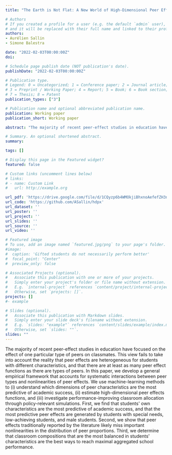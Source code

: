```yaml
---
title: "The Earth is Not Flat: A New World of High-Dimensional Peer Effects"

# Authors
# If you created a profile for a user (e.g. the default `admin` user), write the username (folder name) here 
# and it will be replaced with their full name and linked to their profile.
authors:
- Aurélien Sallin
- Simone Balestra

date: "2022-02-03T00:00:00Z"
doi: 

# Schedule page publish date (NOT publication's date).
publishDate: "2022-02-03T00:00:00Z"

# Publication type.
# Legend: 0 = Uncategorized; 1 = Conference paper; 2 = Journal article;
# 3 = Preprint / Working Paper; 4 = Report; 5 = Book; 6 = Book section;
# 7 = Thesis; 8 = Patent
publication_types: ["3"]

# Publication name and optional abbreviated publication name.
publication: Working paper
publication_short: Working paper

abstract: "The majority of recent peer-effect studies in education have focused on the effect of one particular type of peers on classmates. This view fails to take into account the reality that peer effects are heterogeneous for students with different characteristics, and that there are at least as many peer effect functions as there are types of peers. In this paper, we develop a general empirical framework that accounts for systematic interactions between peer types and nonlinearities of peer effects. We use machine-learning methods to (i) understand which dimensions of peer characteristics are the most predictive of academic success, (ii) estimate high-dimensional peer effects functions, and (iii) investigate performance-improving classroom allocation through policy-relevant simulations. First, we find that students' own characteristics are the most predictive of academic success, and that the most predictive peer effects are generated by students with special needs, low-achieving students, and male students. Second, we show that peer effects traditionally reported by the literature likely miss important nonlinearities in the distribution of peer proportions. Third, we determine that classroom compositions that are the most balanced in students' characteristics are the best ways to reach maximal aggregated school performance."

# Summary. An optional shortened abstract.
summary: 

tags: []

# Display this page in the Featured widget?
featured: false

# Custom links (uncomment lines below)
# links:
# - name: Custom Link
#   url: http://example.org

url_pdf: 'https://drive.google.com/file/d/1CQyzp6b4WMOkjiBhxnoAefefZH3ndV-o/view?usp=sharing'
url_code: 'https://github.com/ASallin/hdpx'
url_dataset: ''
url_poster: ''
url_project: ''
url_slides: ''
url_source: ''
url_video: ''

# Featured image
# To use, add an image named `featured.jpg/png` to your page's folder. 
#image:
#  caption: 'Gifted students do not necessarily perform better'
#  focal_point: "Center"
#  preview_only: false

# Associated Projects (optional).
#   Associate this publication with one or more of your projects.
#   Simply enter your project's folder or file name without extension.
#   E.g. `internal-project` references `content/project/internal-project/index.md`.
#   Otherwise, set `projects: []`.
projects: []
#- example

# Slides (optional).
#   Associate this publication with Markdown slides.
#   Simply enter your slide deck's filename without extension.
#   E.g. `slides: "example"` references `content/slides/example/index.md`.
#   Otherwise, set `slides: ""`.
slides: ""
---
```


The majority of recent peer-effect studies in education have focused on the effect of one particular type of peers on classmates. This view fails to take into account the reality that peer effects are heterogeneous for students with different characteristics, and that there are at least as many peer effect functions as there are types of peers. In this paper, we develop a general empirical framework that accounts for systematic interactions between peer types and nonlinearities of peer effects. We use machine-learning methods to (i) understand which dimensions of peer characteristics are the most predictive of academic success, (ii) estimate high-dimensional peer effects functions, and (iii) investigate performance-improving classroom allocation through policy-relevant simulations. First, we find that students' own characteristics are the most predictive of academic success, and that the most predictive peer effects are generated by students with special needs, low-achieving students, and male students. Second, we show that peer effects traditionally reported by the literature likely miss important nonlinearities in the distribution of peer proportions. Third, we determine that classroom compositions that are the most balanced in students' characteristics are the best ways to reach maximal aggregated school performance.
